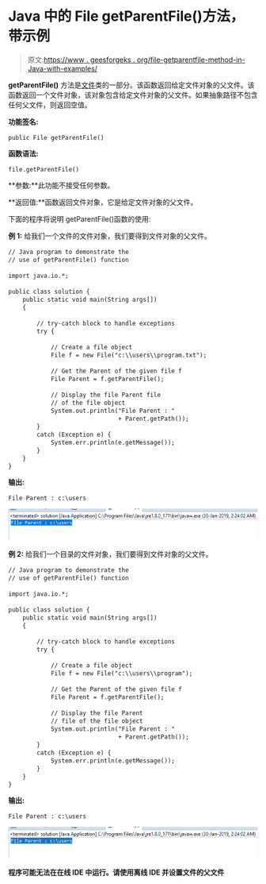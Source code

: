 # Java 中的 File getParentFile()方法，带示例

> 原文:[https://www . geesforgeks . org/file-getparentfile-method-in-Java-with-examples/](https://www.geeksforgeeks.org/file-getparentfile-method-in-java-with-examples/)

**getParentFile()** 方法是[文件](https://www.geeksforgeeks.org/File-class-in-java/)类的一部分。该函数返回给定文件对象的父文件。该函数返回一个文件对象，该对象包含给定文件对象的父文件。如果抽象路径不包含任何父文件，则返回空值。

**功能签名:**

```
public File getParentFile()
```

**函数语法:**

```
file.getParentFile()
```

**参数:**此功能不接受任何参数。

**返回值:**函数返回文件对象，它是给定文件对象的父文件。

下面的程序将说明 getParentFile()函数的使用:

**例 1:** 给我们一个文件的文件对象，我们要得到文件对象的父文件。

```
// Java program to demonstrate the
// use of getParentFile() function

import java.io.*;

public class solution {
    public static void main(String args[])
    {

        // try-catch block to handle exceptions
        try {

            // Create a file object
            File f = new File("c:\\users\\program.txt");

            // Get the Parent of the given file f
            File Parent = f.getParentFile();

            // Display the file Parent file
            // of the file object
            System.out.println("File Parent : "
                               + Parent.getPath());
        }
        catch (Exception e) {
            System.err.println(e.getMessage());
        }
    }
}
```

**输出:**

```
File Parent : c:\users

```

![](img/113feae8462a70bdd7988a451c6bbea1.png)

**例 2:** 给我们一个目录的文件对象，我们要得到文件对象的父文件。

```
// Java program to demonstrate the
// use of getParentFile() function

import java.io.*;

public class solution {
    public static void main(String args[])
    {

        // try-catch block to handle exceptions
        try {

            // Create a file object
            File f = new File("c:\\users\\program");

            // Get the Parent of the given file f
            File Parent = f.getParentFile();

            // Display the file Parent
            // file of the file object
            System.out.println("File Parent : "
                               + Parent.getPath());
        }
        catch (Exception e) {
            System.err.println(e.getMessage());
        }
    }
}
```

**输出:**

```
File Parent : c:\users

```

![](img/113feae8462a70bdd7988a451c6bbea1.png)

**程序可能无法在在线 IDE 中运行。请使用离线 IDE 并设置文件的父文件**